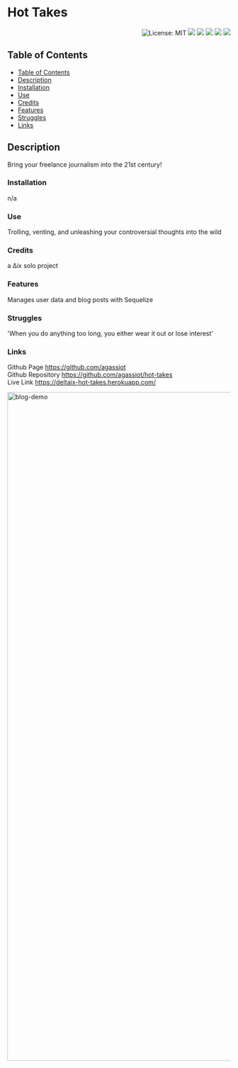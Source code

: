 
<h1 align="left"> Hot Takes </h1>  
<p align="right">
    <img alt="License: MIT" src="https://img.shields.io/badge/License-MIT-green.svg?style=plastic" target="_blank"/>
    <img src="https://img.shields.io/badge/javascript-%23323330.svg?style=plastic&logo=javascript&logoColor=%23F7DF1E" target="_blank"/>
    <img src="https://img.shields.io/badge/heroku-%23430098.svg?style=plastic&logo=heroku&logoColor=white" target="_blank"/>
    <img src="https://img.shields.io/badge/node.js-6DA55F?style=plastic&logo=node.js&logoColor=white" />
    <img src="https://img.shields.io/badge/express.js-%23404d59.svg?style=plastic&logo=express&logoColor=%2361DAFB" />
    <img src="https://img.shields.io/badge/Sequelize-52B0E7?style=plastic&logo=Sequelize&logoColor=white" />
</p>



## Table of Contents
- [Table of Contents](#table-of-contents)
- [Description](#description)
- [Installation](#installation)
- [Use](#use)
- [Credits](#credits)
- [Features](#features)
- [Struggles](#struggles)
- [Links](#links)
        

## Description

Bring your freelance journalism into the 21st century!

### Installation

n/a

### Use

Trolling, venting, and unleashing your controversial thoughts into the wild

### Credits

a ∆ix solo project

### Features

Manages user data and blog posts with Sequelize

### Struggles

'When you do anything too long, you either wear it out or lose interest'

### Links

Github Page https://github.com/agassiot \
Github Repository https://github.com/agassiot/hot-takes \
Live Link https://deltaix-hot-takes.herokuapp.com/


<img width="1509" alt="blog-demo" src="https://user-images.githubusercontent.com/61921580/201497656-05a51aca-003a-4436-a7c7-e48a404cb34b.png">
